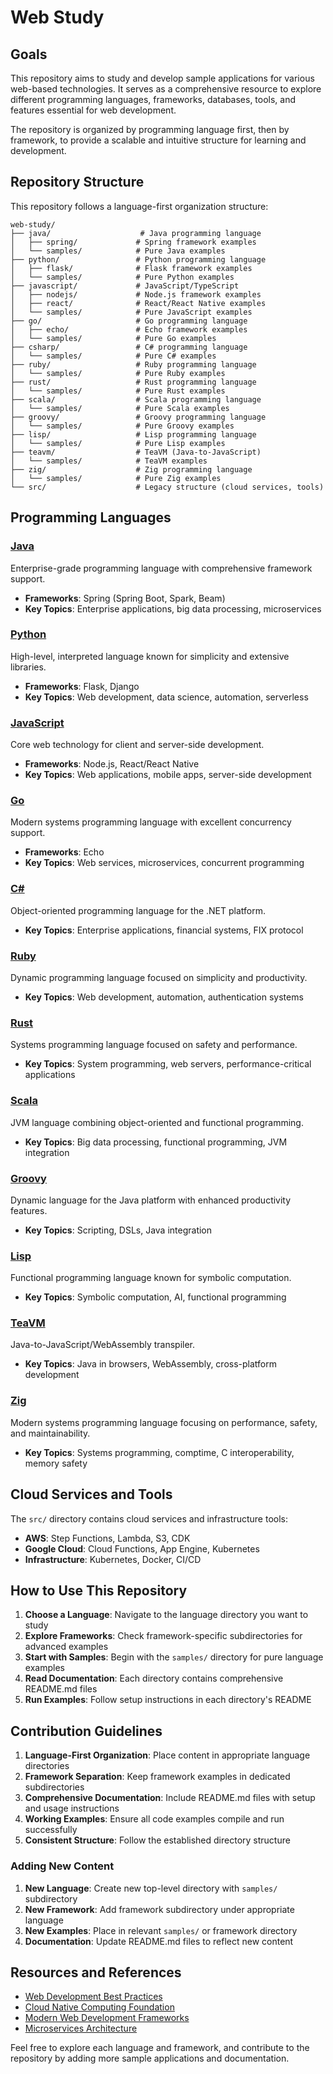# Web Study

## Goals

This repository aims to study and develop sample applications for various web-based technologies. It serves as a comprehensive resource to explore different programming languages, frameworks, databases, tools, and features essential for web development.

The repository is organized by programming language first, then by framework, to provide a scalable and intuitive structure for learning and development.

## Repository Structure

This repository follows a language-first organization structure:

```
web-study/
├── java/                    # Java programming language
│   ├── spring/             # Spring framework examples
│   └── samples/            # Pure Java examples
├── python/                 # Python programming language
│   ├── flask/              # Flask framework examples
│   └── samples/            # Pure Python examples
├── javascript/             # JavaScript/TypeScript
│   ├── nodejs/             # Node.js framework examples
│   ├── react/              # React/React Native examples
│   └── samples/            # Pure JavaScript examples
├── go/                     # Go programming language
│   ├── echo/               # Echo framework examples
│   └── samples/            # Pure Go examples
├── csharp/                 # C# programming language
│   └── samples/            # Pure C# examples
├── ruby/                   # Ruby programming language
│   └── samples/            # Pure Ruby examples
├── rust/                   # Rust programming language
│   └── samples/            # Pure Rust examples
├── scala/                  # Scala programming language
│   └── samples/            # Pure Scala examples
├── groovy/                 # Groovy programming language
│   └── samples/            # Pure Groovy examples
├── lisp/                   # Lisp programming language
│   └── samples/            # Pure Lisp examples
├── teavm/                  # TeaVM (Java-to-JavaScript)
│   └── samples/            # TeaVM examples
├── zig/                    # Zig programming language
│   └── samples/            # Pure Zig examples
└── src/                    # Legacy structure (cloud services, tools)
```

## Programming Languages

### [Java](java/)
Enterprise-grade programming language with comprehensive framework support.
- **Frameworks**: Spring (Spring Boot, Spark, Beam)
- **Key Topics**: Enterprise applications, big data processing, microservices

### [Python](python/)
High-level, interpreted language known for simplicity and extensive libraries.
- **Frameworks**: Flask, Django
- **Key Topics**: Web development, data science, automation, serverless

### [JavaScript](javascript/)
Core web technology for client and server-side development.
- **Frameworks**: Node.js, React/React Native
- **Key Topics**: Web applications, mobile apps, server-side development

### [Go](go/)
Modern systems programming language with excellent concurrency support.
- **Frameworks**: Echo
- **Key Topics**: Web services, microservices, concurrent programming

### [C#](csharp/)
Object-oriented programming language for the .NET platform.
- **Key Topics**: Enterprise applications, financial systems, FIX protocol

### [Ruby](ruby/)
Dynamic programming language focused on simplicity and productivity.
- **Key Topics**: Web development, automation, authentication systems

### [Rust](rust/)
Systems programming language focused on safety and performance.
- **Key Topics**: System programming, web servers, performance-critical applications

### [Scala](scala/)
JVM language combining object-oriented and functional programming.
- **Key Topics**: Big data processing, functional programming, JVM integration

### [Groovy](groovy/)
Dynamic language for the Java platform with enhanced productivity features.
- **Key Topics**: Scripting, DSLs, Java integration

### [Lisp](lisp/)
Functional programming language known for symbolic computation.
- **Key Topics**: Symbolic computation, AI, functional programming

### [TeaVM](teavm/)
Java-to-JavaScript/WebAssembly transpiler.
- **Key Topics**: Java in browsers, WebAssembly, cross-platform development

### [Zig](zig/)
Modern systems programming language focusing on performance, safety, and maintainability.
- **Key Topics**: Systems programming, comptime, C interoperability, memory safety

## Cloud Services and Tools

The `src/` directory contains cloud services and infrastructure tools:
- **AWS**: Step Functions, Lambda, S3, CDK
- **Google Cloud**: Cloud Functions, App Engine, Kubernetes
- **Infrastructure**: Kubernetes, Docker, CI/CD

## How to Use This Repository

1. **Choose a Language**: Navigate to the language directory you want to study
2. **Explore Frameworks**: Check framework-specific subdirectories for advanced examples  
3. **Start with Samples**: Begin with the `samples/` directory for pure language examples
4. **Read Documentation**: Each directory contains comprehensive README.md files
5. **Run Examples**: Follow setup instructions in each directory's README

## Contribution Guidelines

1. **Language-First Organization**: Place content in appropriate language directories
2. **Framework Separation**: Keep framework examples in dedicated subdirectories
3. **Comprehensive Documentation**: Include README.md files with setup and usage instructions
4. **Working Examples**: Ensure all code examples compile and run successfully
5. **Consistent Structure**: Follow the established directory structure

### Adding New Content

1. **New Language**: Create new top-level directory with `samples/` subdirectory
2. **New Framework**: Add framework subdirectory under appropriate language
3. **New Examples**: Place in relevant `samples/` or framework directory
4. **Documentation**: Update README.md files to reflect new content

## Resources and References

- [Web Development Best Practices](https://developer.mozilla.org/en-US/docs/Learn)
- [Cloud Native Computing Foundation](https://www.cncf.io/)
- [Modern Web Development Frameworks](https://jamstack.org/)
- [Microservices Architecture](https://microservices.io/)

Feel free to explore each language and framework, and contribute to the repository by adding more sample applications and documentation.
